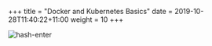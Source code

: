 +++
title = "Docker and Kubernetes Basics"
date = 2019-10-28T11:40:22+11:00
weight = 10
+++

![hash-enter](/images/containers_whats_in_a_container.png) 